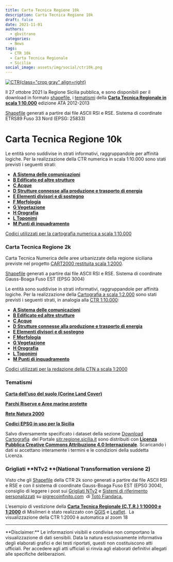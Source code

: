 ```yaml
---
title: Carta Tecnica Regione 10k
description: Carta Tecnica Regione 10k
draft: false
date: 2021-11-01
authors:
  - gbvitrano
categories:
  - News 
tags:
  - CTR 10k
  - Carta Tecnica Regionale
  - Sicilia
social_image: assets/img/social/ctr10k.png
---  
```

<style>
.md-typeset code { background-color: #fff0;}  
.md-typeset pre>code { background-color: #fff0;}  
</style>
[![CTR](ctr10k.png "Carta Tecnica Regione 10k" ){class="crop gray" align=right}](index.md) 

Il 27 ottobre 2021 la Regione Sicilia pubblica, e sono disponibili per il download in formato [shapefile](https://www.sitr.regione.sicilia.it/download/download-carta-tecnica-regionale-10000/ata1213-shape/), i [tematismi](https://www.sitr.regione.sicilia.it/download/tematismi/) della **[Carta Tecnica Regionale in scala 1:10.000](https://www.sitr.regione.sicilia.it/download/download-carta-tecnica-regionale-10000/ata1213-shape/)** edizione ATA 2012-2013

[Shapefile](https://www.sitr.regione.sicilia.it/download/download-carta-tecnica-regionale-10000/ata1213-shape/) generati a partire dai file ASCII RSI e RSE. Sistema di coordinate ETRS89 Fuso 33 Nord (EPSG: 25833) <!-- more -->

# Carta Tecnica Regione 10k
Le entità sono suddivise in strati informativi, raggruppandole per affinità logiche.
Per la realizzazione della CTR numerica in scala 1:10.000 sono stati previsti i seguenti strati:


* **[A Sistema delle comunicazioni](https://www.sitr.regione.sicilia.it/wp-content/uploads/CTR_ATA_2012_2013_A_Comunicazioni.zip)**
* **[B Edificato ed altre strutture](https://www.sitr.regione.sicilia.it/wp-content/uploads/CTR_ATA_2012_2013_B_Edificato.zip)**
* **[C Acque](https://www.sitr.regione.sicilia.it/wp-content/uploads/CTR_ATA_2012_2013_C_Acque.zip)**
* **[D Strutture connesse alla produzione e trasporto di energia](https://www.sitr.regione.sicilia.it/wp-content/uploads/CTR_ATA_2012_2013_D_TraspProdEnergia.zip)**
* **[E Elementi divisori e di sostegno](https://www.sitr.regione.sicilia.it/wp-content/uploads/CTR_ATA_2012_2013_E_ElemDivisoriSostegno.zip)**
* **[F Morfologia](https://www.sitr.regione.sicilia.it/wp-content/uploads/CTR_ATA_2012_2013_F_Morfologia.zip)**
* **[G Vegetazione](https://www.sitr.regione.sicilia.it/wp-content/uploads/CTR_ATA_2012_2013_G_Vegetazione.zip)**
* **[H Orografia](https://www.sitr.regione.sicilia.it/wp-content/uploads/CTR_ATA_2012_2013_H_Orografia.zip)**
* **[L Toponimi](https://www.sitr.regione.sicilia.it/wp-content/uploads/CTR_ATA_2012_2013_L_Toponimi.zip)**
* **[M Punti di inquadramento](https://www.sitr.regione.sicilia.it/wp-content/uploads/CTR_ATA_2012_2013_M_PuntiInquadramento.zip)**

[Codici utilizzati per la cartografia numerica a scala 1:10.000](https://www.sitr.regione.sicilia.it/wp-content/uploads/Documenti/Download-Documenti/Codici_CTR_10000.pdf)

### Carta Tecnica Regione 2k
Carta Tecnica Numerica delle aree urbanizzate della regione siciliana previste nel progetto [CART2000 restituita scala 1:2000](https://www.sitr.regione.sicilia.it/download/download-carta-tecnica-2000/cart2000-shape/).

[Shapefile](https://www.sitr.regione.sicilia.it/download/download-carta-tecnica-2000/cart2000-shape/) generati a partire dai file ASCII RSI e RSE. Sistema di coordinate Gauss-Boaga Fuso EST (EPSG 3004)

Le entità sono suddivise in strati informativi, raggruppandole per affinità logiche.
Per la realizzazione della [Cartografia a scala 1:2.000](https://www.sitr.regione.sicilia.it/download/download-carta-tecnica-2000/cart2000-shape/) sono stati previsti i seguenti strati, in analogia alla [CTR 1:10.000](https://www.sitr.regione.sicilia.it/download/download-carta-tecnica-regionale-10000/ata1213-shape/):


* **[A Sistema delle comunicazioni](https://www.sitr.regione.sicilia.it/wp-content/uploads/SITR2K_CTN_A_Comunicazioni.zip)**
* **[B Edificato ed altre strutture](https://www.sitr.regione.sicilia.it/wp-content/uploads/SITR2K_CTN_B_Edificato.zip)**
* **[C Acque](https://www.sitr.regione.sicilia.it/wp-content/uploads/SITR2K_CTN_C_Acque.zip)**
* **[D Strutture connesse alla produzione e trasporto di energia](https://www.sitr.regione.sicilia.it/wp-content/uploads/SITR2K_CTN_D_TraspProdEnergia.zip)**
* **[E Elementi divisori e di sostegno](https://www.sitr.regione.sicilia.it/wp-content/uploads/SITR2K_CTN_E_ElDivisoriSostegno.zip)**
* **[F Morfologia](https://www.sitr.regione.sicilia.it/wp-content/uploads/SITR2K_CTN_F_Morfologia.zip)**
* **[G Vegetazione](https://www.sitr.regione.sicilia.it/wp-content/uploads/SITR2K_CTN_G_Vegetazione.zip)**
* **[H Orografia](https://www.sitr.regione.sicilia.it/wp-content/uploads/SITR2K_CTN_H_Orografia.zip)**
* **[L Toponimi](https://www.sitr.regione.sicilia.it/wp-content/uploads/SITR2K_CTN_L_Toponimi.zip)**
* **[M Punti di inquadramento](https://www.sitr.regione.sicilia.it/wp-content/uploads/SITR2K_CTN_M_PuntiInquadramento.zip)**

[Codici utilizzati per la redazione della CTN a scala 1:2000](https://www.sitr.regione.sicilia.it/wp-content/uploads/Documenti/Download-Documenti/Codici_CTN_2000.pdf)

### Tematismi
**[Carta dell’uso del suolo (Corine Land Cover)](https://www.sitr.regione.sicilia.it/download/carte-delluso-del-suolo/)**

**[Parchi Riserve e Aree marine protette](https://www.sitr.regione.sicilia.it/download/tematismi/parchi-riserve-e-aree-marine-protette/)**

**[Rete Natura 2000](https://www.sitr.regione.sicilia.it/download/tematismi/rete-natura-2000/)**

**[Codici EPSG in uso per la Sicilia](https://www.sitr.regione.sicilia.it/codici-epsg-in-uso-per-la-sicilia/)**

Salvo diversamente specificato i dataset della sezione [Download Cartografia](http://www.sitr.regione.sicilia.it/?page_id=419)  del Portale [sitr.regione.sicilia.it](http://www.sitr.regione.sicilia.it/) sono distribuiti con **[Licenza Pubblica Creative Commons Attribuzione 4.0 Internazionale](https://creativecommons.org/licenses/by/4.0/deed.it)**. Scaricando i dati si accettano interamente i termini e le condizioni della suddetta Licenza.

### Grigliati **NTv2 **(National Transformation versione 2)
Visto che gli [Shapefile](https://www.sitr.regione.sicilia.it/download/download-carta-tecnica-2000/cart2000-shape/) della CTR 2k sono generati a partire dai file ASCII RSI e RSE e con il sistema di coordinate Gauss-Boaga Fuso EST (EPSG 3004), consiglio di leggere i post sui [Grigliati NTv2](https://pigrecoinfinito.com/2020/01/06/qgis-e-i-grigliati-ntv2/) e [Sistemi di riferimento personalizzati](https://pigrecoinfinito.com/2021/08/26/qgis-e-i-sistemi-di-riferimento-personalizzati/) su [pigrecoinfinito.com](https://coseerobe.gbvitrano.it/pigrecoinfinito.com)  di [Totò Fiandaca.](https://twitter.com/totofiandaca)

L’esempio di vestizione della **[Carta Tecnica Regionale (C.T.R.) 1:10000 e 1:2000](https://palermohub.opendatasicilia.it/index_ctr10k_misilmeri.html#13/38.0203/13.4327)** di Misilmeri è stato realizzato con [QGIS](https://qgis.org/it/site/) e [Leaflet](https://leafletjs.com/).  La visualizzazione della CTR 1:2000 è automatica al zoom 18


<hr>
**Disclaimer:** Le informazioni visibili e condivise non comportano la visualizzazione di dati sensibili. Data la natura esclusivamente informativa degli elaborati grafici e dei testi riportati, questi non costituiscono atti ufficiali. Per accedere agli atti ufficiali si rinvia agli elaborati definitivi allegati alle specifiche deliberazioni.